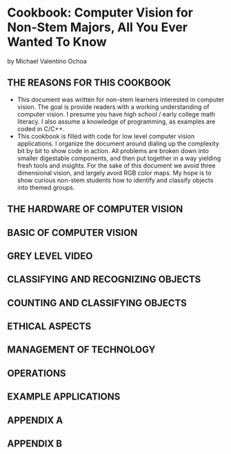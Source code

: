 # Cookbook: Computer Vision for Non-Stem Majors, All You Ever Wanted To Know 

by Michael Valentino Ochoa

## THE REASONS FOR THIS COOKBOOK

* This document was written for non-stem learners interested in computer vision.  The goal is provide readers with a working understanding of computer vision. I presume you have high school / early college math literacy. I also assume a knowledge of programming, as examples are coded in C/C++.  
* This cookbook is filled with code for low level computer vision applications. I organize the document around dialing up the complexity bit by bit to show code in action. All problems are broken down into smaller digestable components, and then put together in a way yielding fresh tools and insights. For the sake of this document we avoid three dimensional vision, and largely avoid RGB color maps.  My hope is to show curious non-stem students how to identify and classify objects into themed groups.

## THE HARDWARE OF COMPUTER VISION

## BASIC OF COMPUTER VISION 

## GREY LEVEL VIDEO

## CLASSIFYING AND RECOGNIZING OBJECTS

## COUNTING AND CLASSIFYING OBJECTS

## ETHICAL ASPECTS

## MANAGEMENT OF TECHNOLOGY

## OPERATIONS

## EXAMPLE APPLICATIONS

## APPENDIX A 

## APPENDIX B
